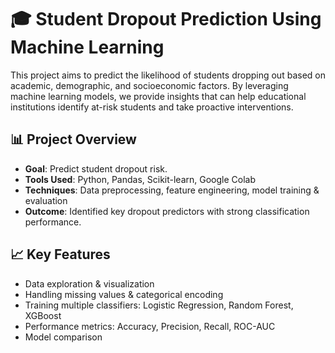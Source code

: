 # 🎓 Student Dropout Prediction Using Machine Learning

This project aims to predict the likelihood of students dropping out based on academic, demographic, and socioeconomic factors. By leveraging machine learning models, we provide insights that can help educational institutions identify at-risk students and take proactive interventions.

## 📊 Project Overview

- **Goal**: Predict student dropout risk.
- **Tools Used**: Python, Pandas, Scikit-learn, Google Colab
- **Techniques**: Data preprocessing, feature engineering, model training & evaluation
- **Outcome**: Identified key dropout predictors with strong classification performance.

## 📈 Key Features

- Data exploration & visualization
- Handling missing values & categorical encoding
- Training multiple classifiers: Logistic Regression, Random Forest, XGBoost
- Performance metrics: Accuracy, Precision, Recall, ROC-AUC
- Model comparison

